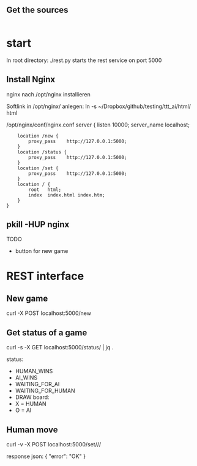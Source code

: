 ## Get the sources

```

```

# start
In root directory: ./rest.py
starts the rest service on port 5000

## Install Nginx
nginx nach /opt/nginx installieren

Softlink in /opt/nginx/ anlegen:
ln -s ~/Dropbox/github/testing/ttt_ai/html/ html

/opt/nginx/conf/nginx.conf
    server {
        listen       10000;
        server_name  localhost;

        location /new {
            proxy_pass    http://127.0.0.1:5000;
        }
        location /status {
            proxy_pass    http://127.0.0.1:5000;
        }
        location /set {
            proxy_pass    http://127.0.0.1:5000;
        }
        location / {
            root   html;
            index  index.html index.htm;
        }
    }

pkill -HUP nginx
------------------------------------------------------------------------------

TODO
* button for new game

# REST interface

## New game
curl -X POST localhost:5000/new

## Get status of a game
curl -s -X GET localhost:5000/status/<uid> | jq .

status:
* HUMAN_WINS
* AI_WINS
* WAITING_FOR_AI
* WAITING_FOR_HUMAN
* DRAW
board:
* X = HUMAN
* O = AI

## Human move
curl -v -X POST localhost:5000/set/<ui>/<x>/<y>

response json:
{
  "error": "OK"
}
